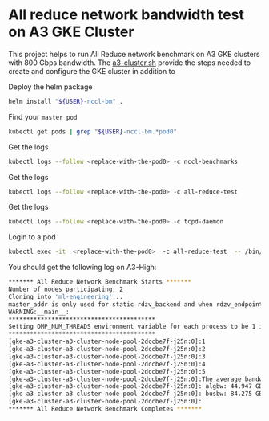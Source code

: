 # All reduce network bandwidth test on A3 GKE Cluster

This project helps to run All Reduce network benchmark on A3 GKE clusters with 800 Gbps bandwidth. The [a3-cluster.sh](a3/a3-cluster.sh) provide the steps needed to create and configure the GKE cluster in addition to 

Deploy the helm package
```bash
helm install "${USER}-nccl-bm" .
```

Find your `master pod`
```bash
kubectl get pods | grep "${USER}-nccl-bm.*pod0"
```

Get the logs
```bash
kubectl logs --follow <replace-with-the-pod0> -c nccl-benchmarks
```

Get the logs
```bash
kubectl logs --follow <replace-with-the-pod0> -c all-reduce-test
```

Get the logs
```bash
kubectl logs --follow <replace-with-the-pod0> -c tcpd-daemon
```

Login to a pod
```bash
kubectl exec -it  <replace-with-the-pod0>  -c all-reduce-test  -- /bin/bash
```


You should get the following log on A3-High:

```bash
******* All Reduce Network Benchmark Starts *******
Number of nodes participating: 2
Cloning into 'ml-engineering'...
master_addr is only used for static rdzv_backend and when rdzv_endpoint is not specified.
WARNING:__main__:
*****************************************
Setting OMP_NUM_THREADS environment variable for each process to be 1 in default, to avoid your system being overloaded, please further tune the variable for optimal performance in your application as needed. 
*****************************************
[gke-a3-cluster-a3-cluster-node-pool-2dccbe7f-j25n:0]:1
[gke-a3-cluster-a3-cluster-node-pool-2dccbe7f-j25n:0]:2
[gke-a3-cluster-a3-cluster-node-pool-2dccbe7f-j25n:0]:3
[gke-a3-cluster-a3-cluster-node-pool-2dccbe7f-j25n:0]:4
[gke-a3-cluster-a3-cluster-node-pool-2dccbe7f-j25n:0]:5
[gke-a3-cluster-a3-cluster-node-pool-2dccbe7f-j25n:0]:The average bandwidth of all_reduce with a 4.0GB payload (5 trials, 16 ranks):
[gke-a3-cluster-a3-cluster-node-pool-2dccbe7f-j25n:0]: algbw: 44.947 GBps (359.6 Gbps)
[gke-a3-cluster-a3-cluster-node-pool-2dccbe7f-j25n:0]: busbw: 84.275 GBps (674.2 Gbps)
[gke-a3-cluster-a3-cluster-node-pool-2dccbe7f-j25n:0]:
******* All Reduce Network Benchmark Completes *******
```

